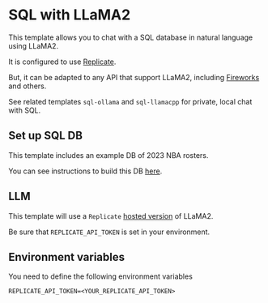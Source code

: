 # SQL with LLaMA2

This template allows you to chat with a SQL database in natural language using LLaMA2.

It is configured to use [Replicate](https://python.langchain.com/docs/integrations/llms/replicate).

But, it can be adapted to any API that support LLaMA2, including [Fireworks](https://python.langchain.com/docs/integrations/chat/fireworks) and others.

See related templates `sql-ollama` and `sql-llamacpp` for private, local chat with SQL.

## Set up SQL DB

This template includes an example DB of 2023 NBA rosters.

You can see instructions to build this DB [here](https://github.com/facebookresearch/llama-recipes/blob/main/demo_apps/StructuredLlama.ipynb).

##  LLM

This template will use a `Replicate` [hosted version](https://replicate.com/meta/llama-2-13b-chat/versions/f4e2de70d66816a838a89eeeb621910adffb0dd0baba3976c96980970978018d) of LLaMA2. 

Be sure that `REPLICATE_API_TOKEN` is set in your environment.

## Environment variables

You need to define the following environment variables

```shell
REPLICATE_API_TOKEN=<YOUR_REPLICATE_API_TOKEN>
```
